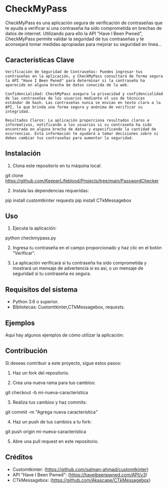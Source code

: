 # CheckMyPass

CheckMyPass es una aplicación segura de verificación de contraseñas que te ayuda a verificar si una contraseña ha sido comprometida en brechas de datos de internet. Utilizando para ello la API "Have I Been Pwned", CheckMyPass permite validar la seguridad de tus contraseñas y te aconsejará tomar medidas apropiadas para mejorar su seguridad en línea...

## Características Clave

    Verificación de Seguridad de Contraseñas: Puedes ingresar tus contraseñas en la aplicación, y CheckMyPass consultará de forma segura la API "Have I Been Pwned" para determinar si la contraseña ha aparecido en alguna brecha de datos conocida de la web.

    Confidencialidad: CheckMyPass asegura la privacidad y confidencialidad de las contraseñas de los usuarios mediante el uso de técnicas estándar de hash. Las contraseñas nunca se envían en texto claro a la API, lo que brinda una forma segura y anónima de verificar su integridad.

    Resultados Claros: La aplicación proporciona resultados claros e informativos, notificando a los usuarios si su contraseña ha sido encontrada en alguna brecha de datos y especificando la cantidad de ocurrencias. Esta información te ayudará a tomar decisiones sobre si debes cambiar tus contraseñas para aumentar la seguridad.

## Instalación

1. Clona este repositorio en tu máquina local:

git clone https://github.com/KeeperLifeblood/Projects/tree/main/PasswordChecker


2. Instala las dependencias requeridas:

pip install customtkinter requests
pip install CTkMessagebox

## Uso

1. Ejecuta la aplicación:

python checkmypass.py

2. Ingresa tu contraseña en el campo proporcionado y haz clic en el botón "Verificar".

3. La aplicación verificará si tu contraseña ha sido comprometida y mostrará un mensaje de advertencia si es así, o un mensaje de seguridad si tu contraseña es segura.

## Requisitos del sistema

- Python 3.6 o superior.
- Bibliotecas: Customtkinter,CTkMessagebox, requests.

## Ejemplos

Aquí hay algunos ejemplos de cómo utilizar la aplicación:



## Contribución

Si deseas contribuir a este proyecto, sigue estos pasos:

1. Haz un fork del repositorio.

2. Crea una nueva rama para tus cambios:

git checkout -b mi-nueva-caracteristica

3. Realiza tus cambios y haz commits:

git commit -m "Agrega nueva característica"

4. Haz un push de tus cambios a tu fork:

git push origin mi-nueva-caracteristica

5. Abre una pull request en este repositorio.


## Créditos

- Customtkinter: (https://github.com/salman-ahmad/customtkinter)
- API "Have I Been Pwned": (https://haveibeenpwned.com/API/v3)
- CTkMessagebox:  (https://github.com/Akascape/CTkMessagebox)